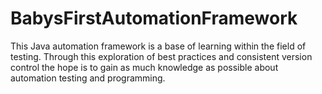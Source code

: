 # BabysFirstAutomationFramework

This Java automation framework is a base of learning within the field of testing. Through this exploration of best practices and consistent version control the hope is to gain as much knowledge as possible about automation testing and programming.
